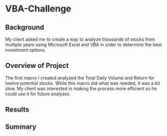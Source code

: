 # VBA-Challenge

## Background
My client asked me to create a way to analyze thousands of stocks from multiple years using Microsoft Excel and VBA in order to determine the best investment options. 

## Overview of Project
The first macro I created analyzed the Total Daily Volume and Return for twelve potential stocks. While this macro did what was needed, it was a bit slow. My client was interested in making the process more efficient so he could use it for future analyses. 



## Results


## Summary

